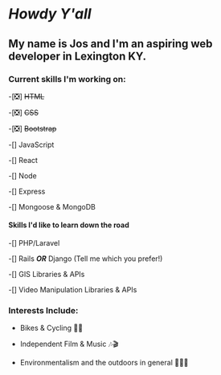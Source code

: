 
# *Howdy Y'all*

## My name is Jos and I'm an aspiring web developer in Lexington KY.



### Current skills I'm working on:

-[❎] ~~HTML~~

-[❎] ~~CSS~~

-[❎] ~~Bootstrap~~

-[] JavaScript

-[] React

-[] Node

-[] Express

-[] Mongoose & MongoDB


#### Skills I'd like to learn down the road 
-[] PHP/Laravel

-[] Rails ***OR*** Django (Tell me which you prefer!)

-[] GIS Libraries & APIs

-[] Video Manipulation Libraries & APIs 


### Interests Include:
- Bikes & Cycling 🚵‍♂️

- Independent Film & Music 🎶🎬

- Environmentalism and the outdoors in general 🌳🍃🌲
